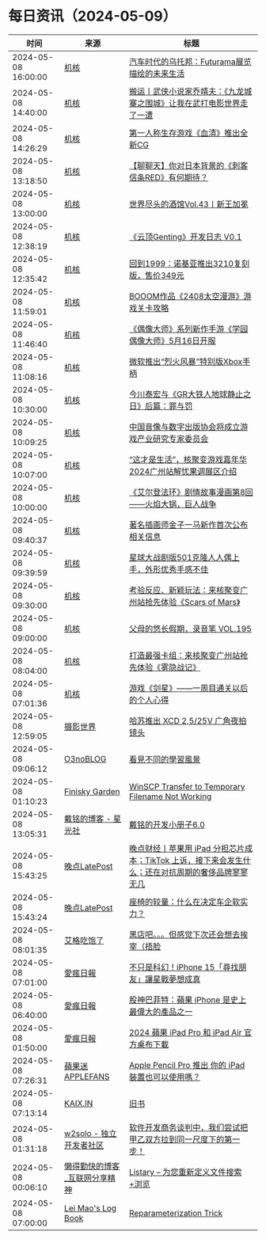 ﻿# 每日资讯（2024-05-09）

|时间|来源|标题|
|---|---|---|
|2024-05-08 16:00:00|[机核](https://www.gcores.com/rss)|[汽车时代的乌托邦：Futurama展览描绘的未来生活](https://www.gcores.com/articles/181430)|
|2024-05-08 14:40:00|[机核](https://www.gcores.com/rss)|[搬运丨武侠小说家乔靖夫：《九龙城寨之围城》让我在武打电影世界走了一遭](https://www.gcores.com/articles/181469)|
|2024-05-08 14:26:29|[机核](https://www.gcores.com/rss)|[第一人称生存游戏《血清》推出全新CG](https://www.gcores.com/articles/181480)|
|2024-05-08 13:18:50|[机核](https://www.gcores.com/rss)|[【聊聊天】你对日本背景的《刺客信条RED》有何期待？](https://www.gcores.com/articles/181474)|
|2024-05-08 13:00:00|[机核](https://www.gcores.com/rss)|[世界尽头的酒馆Vol.43丨新王加冕](https://www.gcores.com/radios/181462)|
|2024-05-08 12:38:19|[机核](https://www.gcores.com/rss)|[《云顶Genting》开发日志 V0.1](https://www.gcores.com/articles/181459)|
|2024-05-08 12:35:42|[机核](https://www.gcores.com/rss)|[回到1999：诺基亚推出3210复刻版，售价349元](https://www.gcores.com/articles/181473)|
|2024-05-08 11:59:01|[机核](https://www.gcores.com/rss)|[BOOOM作品《2408太空漫游》游戏关卡攻略](https://www.gcores.com/articles/181465)|
|2024-05-08 11:46:40|[机核](https://www.gcores.com/rss)|[《偶像大师》系列新作手游《学园偶像大师》5月16日开服](https://www.gcores.com/articles/181467)|
|2024-05-08 11:08:16|[机核](https://www.gcores.com/rss)|[微软推出“烈火风暴”特别版Xbox手柄](https://www.gcores.com/articles/181466)|
|2024-05-08 10:30:00|[机核](https://www.gcores.com/rss)|[今川泰宏与《GR大铁人地球静止之日》后篇：罪与罚](https://www.gcores.com/videos/180139)|
|2024-05-08 10:09:25|[机核](https://www.gcores.com/rss)|[中国音像与数字出版协会将成立游戏产业研究专家委员会](https://www.gcores.com/articles/181461)|
|2024-05-08 10:07:00|[机核](https://www.gcores.com/rss)|[“这才是生活”，核聚变游戏嘉年华2024广州站解忧果调展区介绍](https://www.gcores.com/articles/181460)|
|2024-05-08 10:00:00|[机核](https://www.gcores.com/rss)|[《艾尔登法环》剧情故事漫画第8回——火焰大锅，巨人战争](https://www.gcores.com/articles/181433)|
|2024-05-08 09:40:37|[机核](https://www.gcores.com/rss)|[著名插画师金子一马新作首次公布相关信息](https://www.gcores.com/articles/181457)|
|2024-05-08 09:39:59|[机核](https://www.gcores.com/rss)|[星球大战剧版501克隆人人偶上手，外形优秀手感不佳](https://www.gcores.com/articles/181448)|
|2024-05-08 09:30:00|[机核](https://www.gcores.com/rss)|[考验反应、新颖玩法：来核聚变广州站抢先体验《Scars of Mars》](https://www.gcores.com/articles/181440)|
|2024-05-08 09:00:00|[机核](https://www.gcores.com/rss)|[父母的悠长假期，录音笔 VOL.195](https://www.gcores.com/radios/181444)|
|2024-05-08 08:04:00|[机核](https://www.gcores.com/rss)|[打造最强卡组：来核聚变广州站抢先体验《雾隐战记》](https://www.gcores.com/articles/181439)|
|2024-05-08 07:01:36|[机核](https://www.gcores.com/rss)|[游戏《剑星》——一周目通关以后的个人心得](https://www.gcores.com/articles/181342)|
|2024-05-08 12:59:05|[摄影世界](https://feedx.net/rss/photoworld.xml)|[哈苏推出 XCD 2,5/25V 广角夜拍镜头](https://www.photoworld.com.cn/post/176709)|
|2024-05-08 09:06:12|[O3noBLOG](https://feeds.feedburner.com/othree)|[看見不同的學習風景](https://blog.othree.net/log/2024/05/08/see-different/)|
|2024-05-08 01:10:23|[Finisky Garden](https://finisky.github.io/atom.xml)|[WinSCP Transfer to Temporary Filename Not Working](https://finisky.github.io/en/winscp-transfer-to-temp-filename-not-working/)|
|2024-05-08 13:05:31|[戴铭的博客 - 星光社](https://ming1016.github.io/atom.xml)|[戴铭的开发小册子6.0](http://ming1016.github.io/2024/05/08/swiftpamphletapp6/)|
|2024-05-08 15:43:25|[晚点LatePost](https://feedpress.me/wx-postlate)|[​晚点财经丨苹果用 iPad 分担芯片成本；TikTok 上诉，接下来会发生什么；还在对抗周期的奢侈品牌寥寥无几](http://mp.weixin.qq.com/s?__biz=MzU3Mjk1OTQ0Ng%3D%3D&mid=2247515803&idx=2&sn=9468d17d42544d6bdff88d46049ca44d)|
|2024-05-08 15:43:24|[晚点LatePost](https://feedpress.me/wx-postlate)|[座椅的较量：什么在决定车企软实力？](http://mp.weixin.qq.com/s?__biz=MzU3Mjk1OTQ0Ng%3D%3D&mid=2247515803&idx=1&sn=77feff579961f368cd65af4b8f1f3349)|
|2024-05-08 08:01:35|[艾格吃饱了](https://feedpress.me/wx-aigechibaole)|[黑店吧。。。但感觉下次还会想去挨宰（捂脸](http://mp.weixin.qq.com/s?__biz=MjM5NTYxODQyMA%3D%3D&mid=2653452474&idx=1&sn=7debe94f20d03a582279d3bce52154d8)|
|2024-05-08 07:01:00|[愛瘋日報](http://www.iphonetaiwan.org/feeds/posts/default)|[不只是科幻！iPhone 15「尋找朋友」讓星戰夢想成真](https://www.iphonetaiwan.org/2024/05/iphone-15-find-friends-feature-star-wars.html)|
|2024-05-08 06:40:00|[愛瘋日報](http://www.iphonetaiwan.org/feeds/posts/default)|[股神巴菲特：蘋果 iPhone 是史上最偉大的產品之一](https://www.iphonetaiwan.org/2024/05/buffett-praises-apple-iphone-cook.html)|
|2024-05-08 01:50:00|[愛瘋日報](http://www.iphonetaiwan.org/feeds/posts/default)|[2024 蘋果 iPad Pro 和 iPad Air 官方桌布下載](https://www.iphonetaiwan.org/2024/05/2024-ipad-wallpaper.html)|
|2024-05-08 07:26:31|[蘋果迷 APPLEFANS](https://applefans.today/feed/)|[Apple Pencil Pro 推出 你的 iPad 裝置也可以使用嗎？](https://applefans.today/2024-05-apple-pencil-pro-features/)|
|2024-05-08 07:13:14|[KAIX.IN](https://kaix.in/feed/)|[旧书](https://kaix.in/2024/0508-shabby-book/)|
|2024-05-08 01:31:18|[w2solo - 独立开发者社区](https://w2solo.com/topics/feed)|[软件开发商务谈判中，我们尝试把甲乙双方拉到同一尺度下的第一步！](https://w2solo.com/topics/4603)|
|2024-05-08 00:06:10|[懒得勤快的博客_互联网分享精神](https://masuit.com/rss)|[Listary – 为您重新定义文件搜索+浏览](https://masuit.com/2258)|
|2024-05-08 07:00:00|[Lei Mao's Log Book](https://leimao.github.io/atom.xml)|[Reparameterization Trick](https://leimao.github.io/blog/Reparameterization-Trick/)|
